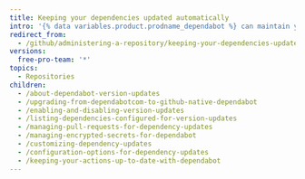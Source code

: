 ```yaml
---
title: Keeping your dependencies updated automatically
intro: '{% data variables.product.prodname_dependabot %} can maintain your repository''s dependencies automatically.'
redirect_from:
  - /github/administering-a-repository/keeping-your-dependencies-updated-automatically
versions:
  free-pro-team: '*'
topics:
  - Repositories
children:
  - /about-dependabot-version-updates
  - /upgrading-from-dependabotcom-to-github-native-dependabot
  - /enabling-and-disabling-version-updates
  - /listing-dependencies-configured-for-version-updates
  - /managing-pull-requests-for-dependency-updates
  - /managing-encrypted-secrets-for-dependabot
  - /customizing-dependency-updates
  - /configuration-options-for-dependency-updates
  - /keeping-your-actions-up-to-date-with-dependabot
---
```



